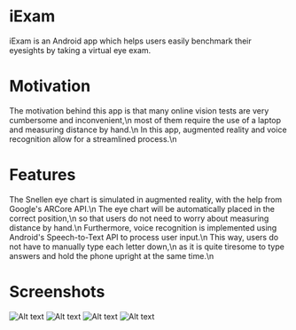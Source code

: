 # iExam
iExam is an Android app which helps users easily benchmark their eyesights by taking a virtual eye exam.

# Motivation
The motivation behind this app is that many online vision tests are very cumbersome and inconvenient,\n
most of them require the use of a laptop and measuring distance by hand.\n
In this app, augmented reality and voice recognition allow for a streamlined process.\n

# Features
The Snellen eye chart is simulated in augmented reality, with the help from Google's ARCore API.\n
The eye chart will be automatically placed in the correct position,\n
so that users do not need to worry about measuring distance by hand.\n
Furthermore, voice recognition is implemented using Android's Speech-to-Text API to process user input.\n
This way, users do not have to manually type each letter down,\n
as it is quite tiresome to type answers and hold the phone upright at the same time.\n

# Screenshots
![Alt text](/../master/screenshots/1.jpg)
![Alt text](/../master/screenshots/2.jpg)
![Alt text](/../master/screenshots/3.jpg)
![Alt text](/../master/screenshots/4.jpg)
